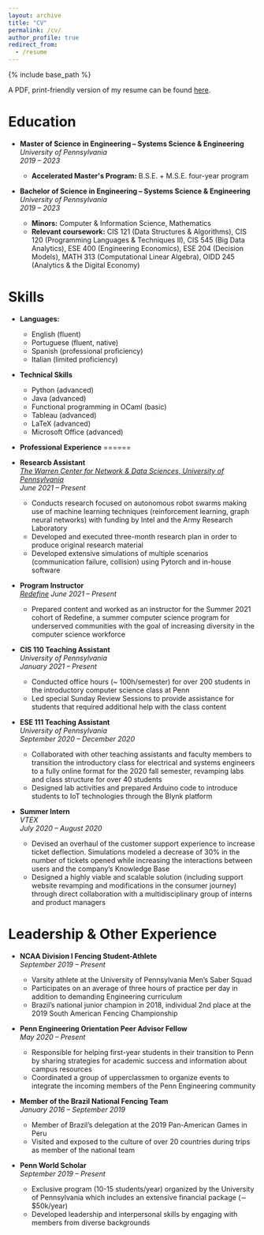 ```yaml
---
layout: archive
title: "CV"
permalink: /cv/
author_profile: true
redirect_from:
  - /resume
---
```


{% include base_path %}

A PDF, print-friendly version of my resume can be found [here](http://www.enzobergamo.com/files/enzo_bergamo-resume.pdf).

Education
======
* **Master of Science in Engineering – Systems Science & Engineering**   
  *University of Pennsylvania*  
  *2019 – 2023*
  * **Accelerated Master's Program:**  B.S.E. + M.S.E. four-year program

* **Bachelor of Science in Engineering – Systems Science & Engineering**   
  *University of Pennsylvania*  
  *2019 – 2023*  
  * **Minors:** Computer & Information Science, Mathematics
  * **Relevant coursework:** CIS 121 (Data Structures & Algorithms), CIS 120 (Programming Languages & Techniques II), CIS 545 (Big Data Analytics), ESE 400 (Engineering Economics), ESE 204 (Decision Models), MATH 313 (Computational Linear Algebra), OIDD 245 (Analytics & the Digital Economy)

Skills
======
* **Languages:**
  * English (fluent)
  * Portuguese (fluent, native)
  * Spanish (professional proficiency)
  * Italian (limited proficiency)
  
* **Technical Skills**
  * Python (advanced)
  * Java (advanced)
  * Functional programming in OCaml (basic)
  * Tableau (advanced)
  * LaTeX (advanced)
  * Microsoft Office (advanced)

* **Professional Experience**
======
* **Researcb Assistant**  
  *[The Warren Center for Network & Data Sciences, University of Pennsylvania](https://warrencenter.upenn.edu/)*  
  *June 2021 – Present*
  * Conducts research focused on autonomous robot swarms making use of machine learning techniques (reinforcement learning, graph neural networks) with funding by Intel and the Army Research Laboratory
  * Developed and executed three-month research plan in order to produce original research material
  * Developed extensive simulations of multiple scenarios (communication failure, collision) using Pytorch and in-house software

* **Program Instructor**  
  *[Redefine](https://redefine-cs.github.io/)*
  *June 2021 – Present*
  * Prepared content and worked as an instructor for the Summer 2021 cohort of Redefine, a summer computer science program for underserved communities with the goal of increasing diversity in the computer science workforce

* **CIS 110 Teaching Assistant**  
  *University of Pennsylvania*  
  *January 2021 – Present*
  * Conducted office hours (~ 100h/semester) for over 200 students in the introductory computer science class at Penn
  * Led special Sunday Review Sessions to provide assistance for students that required additional help with the class content

* **ESE 111 Teaching Assistant**  
  *University of Pennsylvania*  
  *September 2020 – December 2020*
  * Collaborated with other teaching assistants and faculty members to transition the introductory class for electrical and systems engineers to a fully online format for the 2020 fall semester, revamping labs and class structure for over 40 students
  * Designed lab activities and prepared Arduino code to introduce students to IoT technologies through the Blynk platform

* **Summer Intern**  
  *VTEX*  
  *July 2020 – August 2020* 
  * Devised an overhaul of the customer support experience to increase ticket deflection. Simulations modeled a decrease of 30% in the number of tickets opened while increasing the interactions between users and the company’s Knowledge Base 
  * Designed a highly viable and scalable solution (including support website revamping and modifications in the consumer journey) through direct collaboration with a multidisciplinary group of interns and product managers   

# Leadership & Other Experience

* **NCAA Division I Fencing Student-Athlete**  
  *September 2019 – Present*
  * Varsity athlete at the University of Pennsylvania Men’s Saber Squad
  * Participates on an average of three hours of practice per day in addition to demanding Engineering curriculum
  * Brazil’s national junior champion in 2018, individual 2nd place at the 2019 South American Fencing Championship

* **Penn Engineering Orientation Peer Advisor Fellow**  
  *May 2020 – Present*
  * Responsible for helping first-year students in their transition to Penn by sharing strategies for academic success and information about campus resources
  * Coordinated a group of upperclassmen to organize events to integrate the incoming members of the Penn Engineering community

* **Member of the Brazil National Fencing Team**  
  *January 2016 – September 2019* 
  * Member of Brazil’s delegation at the 2019 Pan-American Games in Peru
  * Visited and exposed to the culture of over 20 countries during trips as member of the national team

* **Penn World Scholar**  
  *September 2019 – Present* 
  * Exclusive program (10-15 students/year) organized by the University of Pennsylvania which includes an extensive financial package (∼ $50k/year)
  * Developed leadership and interpersonal skills by engaging with members from diverse backgrounds

